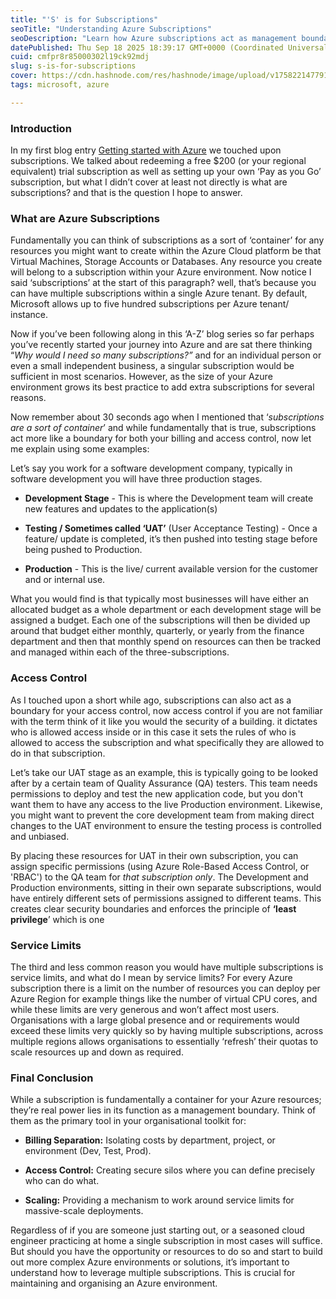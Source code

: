 ```yaml
---
title: "'S' is for Subscriptions"
seoTitle: "Understanding Azure Subscriptions"
seoDescription: "Learn how Azure subscriptions act as management boundaries for billing, access control, and resource scaling in cloud environments"
datePublished: Thu Sep 18 2025 18:39:17 GMT+0000 (Coordinated Universal Time)
cuid: cmfpr8r85000302l19ck92mdj
slug: s-is-for-subscriptions
cover: https://cdn.hashnode.com/res/hashnode/image/upload/v1758221477919/c318c54b-66b9-49d5-901d-a390b1c7a897.png
tags: microsoft, azure

---
```


### Introduction

In my first blog entry [Getting started with Azure](https://hashnode.com/post/cme30nar0000502jr1pu701hq) we touched upon subscriptions. We talked about redeeming a free $200 (or your regional equivalent) trial subscription as well as setting up your own ‘Pay as you Go’ subscription, but what I didn’t cover at least not directly is what are subscriptions? and that is the question I hope to answer.

### What are Azure Subscriptions

Fundamentally you can think of subscriptions as a sort of ‘container’ for any resources you might want to create within the Azure Cloud platform be that Virtual Machines, Storage Accounts or Databases. Any resource you create will belong to a subscription within your Azure environment. Now notice I said ‘subscriptions’ at the start of this paragraph? well, that’s because you can have multiple subscriptions within a single Azure tenant. By default, Microsoft allows up to five hundred subscriptions per Azure tenant/ instance.

Now if you’ve been following along in this ‘A-Z’ blog series so far perhaps you’ve recently started your journey into Azure and are sat there thinking “*Why would I need so many subscriptions?”* and for an individual person or even a small independent business, a singular subscription would be sufficient in most scenarios. However, as the size of your Azure environment grows its best practice to add extra subscriptions for several reasons.

Now remember about 30 seconds ago when I mentioned that ‘*subscriptions are a sort of container*’ and while fundamentally that is true, subscriptions act more like a boundary for both your billing and access control, now let me explain using some examples:

Let’s say you work for a software development company, typically in software development you will have three production stages.

* **Development Stage** - This is where the Development team will create new features and updates to the application(s)
    
* **Testing / Sometimes called ‘UAT’** (User Acceptance Testing) - Once a feature/ update is completed, it’s then pushed into testing stage before being pushed to Production.
    
* **Production** \- This is the live/ current available version for the customer and or internal use.
    

What you would find is that typically most businesses will have either an allocated budget as a whole department or each development stage will be assigned a budget. Each one of the subscriptions will then be divided up around that budget either monthly, quarterly, or yearly from the finance department and then that monthly spend on resources can then be tracked and managed within each of the three-subscriptions.

### Access Control

As I touched upon a short while ago, subscriptions can also act as a boundary for your access control, now access control if you are not familiar with the term think of it like you would the security of a building. it dictates who is allowed access inside or in this case it sets the rules of who is allowed to access the subscription and what specifically they are allowed to do in that subscription.

Let’s take our UAT stage as an example, this is typically going to be looked after by a certain team of Quality Assurance (QA) testers. This team needs permissions to deploy and test the new application code, but you don't want them to have any access to the live Production environment. Likewise, you might want to prevent the core development team from making direct changes to the UAT environment to ensure the testing process is controlled and unbiased.

By placing these resources for UAT in their own subscription, you can assign specific permissions (using Azure Role-Based Access Control, or 'RBAC') to the QA team for *that subscription only*. The Development and Production environments, sitting in their own separate subscriptions, would have entirely different sets of permissions assigned to different teams. This creates clear security boundaries and enforces the principle of **‘least privilege**’ which is one

### Service Limits

The third and less common reason you would have multiple subscriptions is service limits, and what do I mean by service limits? For every Azure subscription there is a limit on the number of resources you can deploy per Azure Region for example things like the number of virtual CPU cores, and while these limits are very generous and won’t affect most users. Organisations with a large global presence and or requirements would exceed these limits very quickly so by having multiple subscriptions, across multiple regions allows organisations to essentially ‘refresh’ their quotas to scale resources up and down as required.

### Final Conclusion

While a subscription is fundamentally a container for your Azure resources; they’re real power lies in its function as a management boundary. Think of them as the primary tool in your organisational toolkit for:

* **Billing Separation:** Isolating costs by department, project, or environment (Dev, Test, Prod).
    
* **Access Control:** Creating secure silos where you can define precisely who can do what.
    
* **Scaling:** Providing a mechanism to work around service limits for massive-scale deployments.
    

Regardless of if you are someone just starting out, or a seasoned cloud engineer practicing at home a single subscription in most cases will suffice. But should you have the opportunity or resources to do so and start to build out more complex Azure environments or solutions, it’s important to understand how to leverage multiple subscriptions. This is crucial for maintaining and organising an Azure environment.